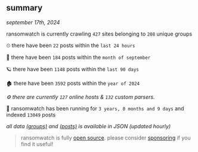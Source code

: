
## summary
_september 17th, 2024_

ransomwatch is currently crawling `427` sites belonging to `208` unique groups

⏲ there have been `22` posts within the `last 24 hours`

🦈 there have been `184` posts within the `month of september`

🪐 there have been `1148` posts within the `last 90 days`

🏚 there have been `3592` posts within the `year of 2024`

_⚙️ there are currently `127` online hosts & `132` custom parsers._

🦕 ransomwatch has been running for `3 years, 0 months and 9 days` and indexed `13049` posts

_all data  [(groups)](http://ransomwhat.telemetry.ltd/groups) and [(posts)](http://ransomwhat.telemetry.ltd/posts) is available in JSON (updated hourly)_

> ransomwatch is fully [open source](https://github.com/joshhighet/ransomwatch#ransomwatch--). please consider [sponsoring](https://github.com/sponsors/joshhighet) if you find it useful!
